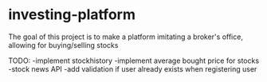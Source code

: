 # investing-platform
The goal of this project is to make a platform imitating a broker's office, allowing for buying/selling stocks


TODO:
-implement stockhistory
-implement average bought price for stocks
-stock news API
-add validation if user already exists when registering user
